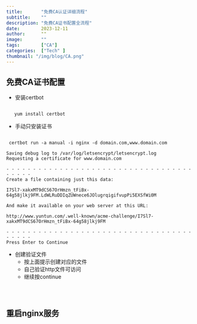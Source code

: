 ```yaml
---
title:       "免费CA认证详细流程"
subtitle:    ""
description: "免费CA证书配置全流程"
date:        2023-12-11
author:      ""
image:       ""
tags:        ["CA"]
categories:  ["Tech" ]
thumbnail: "/img/blog/CA.png"
---
```



## 免费CA证书配置

+ 安装certbot

```bash

   yum install certbot

```


+ 手动只安装证书

```shell

 certbot run -a manual -i nginx -d domain.com,www.domain.com

```

```shell
Saving debug log to /var/log/letsencrypt/letsencrypt.log
Requesting a certificate for www.domain.com

- - - - - - - - - - - - - - - - - - - - - - - - - - - - - - - - - - - - - - - -
Create a file containing just this data:

I7Sl7-xakxMT9dCS67OrHmzn_tFiBx-64g58jlkj9FM.LdWLRuDDIqZUWnece6JOlugrqigifvupPi5EXSfWi0M

And make it available on your web server at this URL:

http://www.yuntun.com/.well-known/acme-challenge/I7Sl7-xakxMT9dCS67OrHmzn_tFiBx-64g58jlkj9FM

- - - - - - - - - - - - - - - - - - - - - - - - - - - - - - - - - - - - - - - -
Press Enter to Continue

```


+ 创建验证文件
    +  按上面提示创建对应的文件
    +  自己验证http文件可访问 
    + 继续按continue


```shell
  


```

## 重启nginx服务